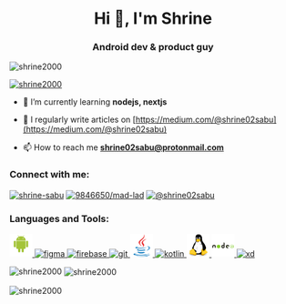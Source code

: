 <h1 align="center">Hi 👋, I'm Shrine</h1>
<h3 align="center">Android dev & product guy</h3>

<p align="left"> <img src="https://komarev.com/ghpvc/?username=shrine2000&label=Profile%20views&color=0e75b6&style=flat" alt="shrine2000" /> </p>

<p align="left"> <a href="https://github.com/ryo-ma/github-profile-trophy"><img src="https://github-profile-trophy.vercel.app/?username=shrine2000" alt="shrine2000" /></a> </p>


- 🌱 I’m currently learning **nodejs, nextjs**

- 📝 I regularly write articles on [https://medium.com/@shrine02sabu](https://medium.com/@shrine02sabu)

- 📫 How to reach me **shrine02sabu@protonmail.com**

<h3 align="left">Connect with me:</h3>
<p align="left">

<a href="https://linkedin.com/in/shrine-sabu" target="blank"><img align="center" src="https://raw.githubusercontent.com/rahuldkjain/github-profile-readme-generator/master/src/images/icons/Social/linked-in-alt.svg" alt="shrine-sabu" height="30" width="40" /></a>
<a href="https://stackoverflow.com/users/9846650/mad-lad" target="blank"><img align="center" src="https://raw.githubusercontent.com/rahuldkjain/github-profile-readme-generator/master/src/images/icons/Social/stack-overflow.svg" alt="9846650/mad-lad" height="30" width="40" /></a>
<a href="https://medium.com/@shrine02sabu" target="blank"><img align="center" src="https://raw.githubusercontent.com/rahuldkjain/github-profile-readme-generator/master/src/images/icons/Social/medium.svg" alt="@shrine02sabu" height="30" width="40" /></a>
</p>

<h3 align="left">Languages and Tools:</h3>
<p align="left"> <a href="https://developer.android.com" target="_blank" rel="noreferrer"> <img src="https://raw.githubusercontent.com/devicons/devicon/master/icons/android/android-original-wordmark.svg" alt="android" width="40" height="40"/> </a> <a href="https://www.figma.com/" target="_blank" rel="noreferrer"> <img src="https://www.vectorlogo.zone/logos/figma/figma-icon.svg" alt="figma" width="40" height="40"/> </a> <a href="https://firebase.google.com/" target="_blank" rel="noreferrer"> <img src="https://www.vectorlogo.zone/logos/firebase/firebase-icon.svg" alt="firebase" width="40" height="40"/> </a> <a href="https://git-scm.com/" target="_blank" rel="noreferrer"> <img src="https://www.vectorlogo.zone/logos/git-scm/git-scm-icon.svg" alt="git" width="40" height="40"/> </a> <a href="https://www.java.com" target="_blank" rel="noreferrer"> <img src="https://raw.githubusercontent.com/devicons/devicon/master/icons/java/java-original.svg" alt="java" width="40" height="40"/> </a> <a href="https://kotlinlang.org" target="_blank" rel="noreferrer"> <img src="https://www.vectorlogo.zone/logos/kotlinlang/kotlinlang-icon.svg" alt="kotlin" width="40" height="40"/> </a> <a href="https://www.linux.org/" target="_blank" rel="noreferrer"> <img src="https://raw.githubusercontent.com/devicons/devicon/master/icons/linux/linux-original.svg" alt="linux" width="40" height="40"/> </a> <a href="https://nodejs.org" target="_blank" rel="noreferrer"> <img src="https://raw.githubusercontent.com/devicons/devicon/master/icons/nodejs/nodejs-original-wordmark.svg" alt="nodejs" width="40" height="40"/> </a> <a href="https://www.adobe.com/products/xd.html" target="_blank" rel="noreferrer"> <img src="https://cdn.worldvectorlogo.com/logos/adobe-xd.svg" alt="xd" width="40" height="40"/> </a> </p>

<p><img align="left" src="https://github-readme-stats.vercel.app/api/top-langs?username=shrine2000&show_icons=true&locale=en&layout=compact" alt="shrine2000" /></p>

<p>&nbsp;<img align="center" src="https://github-readme-stats.vercel.app/api?username=shrine2000&show_icons=true&locale=en" alt="shrine2000" /></p>

<p><img align="center" src="https://github-readme-streak-stats.herokuapp.com/?user=shrine2000&" alt="shrine2000" /></p>
